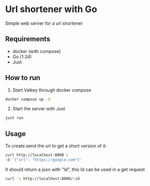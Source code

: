 # Url shortener with Go

Simple web server for a url shortener

## Requirements

- docker (with compose)
- Go (1.24)
- Just

## How to run

1. Start Valkey through docker compose
```sh
docker compose up -d
```

2. Start the server with Just
```sh
just run
```

## Usage

To create send the url to get a short version of it:

```sh
curl http://localhost:8000 \
-d '{"url": "https://google.com"}'
```

It should return a json with "Id", this Id can be used in a get request

```sh
curl -v http://localhost:8000/:id
```
